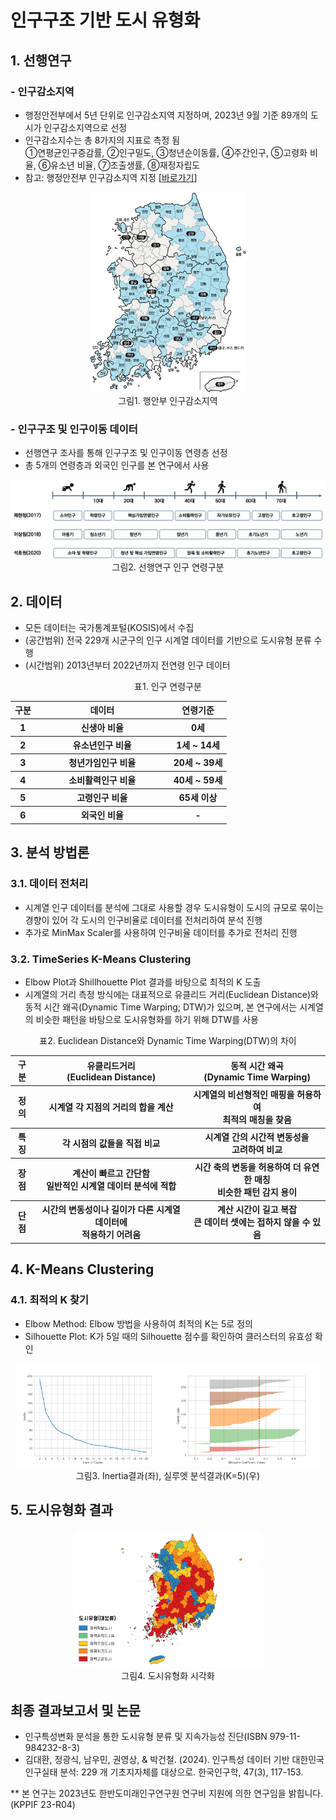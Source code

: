 # 인구구조 기반 도시 유형화

## 1. 선행연구
### - 인구감소지역
- 행정안전부에서 5년 단위로 인구감소지역 지정하며, 2023년 9월 기준 89개의 도시가 인구감소지역으로 선정
- 인구감소지수는 총 8가지의 지표로 측정 됨</br>①연평균인구증감률, ②인구밀도, ③청년순이동률, ④주간인구, ⑤고령화 비율, ⑥유소년 비율, ⑦조출생률, ⑧재정자립도
- 참고: 행정안전부 인구감소지역 지정 [[바로가기](https://www.mois.go.kr/frt/sub/a06/b06/populationDecline/screen.do)]

<p align= 'center'>
    <img src='./img/행안부_인구감소지역_202309.jpg' width= '250px' title='인구감소지역' />
    </br>그림1. 행안부 인구감소지역
</p>

### - 인구구조 및 인구이동 데이터
- 선행연구 조사를 통해 인구구조 및 인구이동 연령층 선정
- 총 5개의 연령층과 외국인 인구를 본 연구에서 사용

<p align= 'center'>
    <img src='./img/인구구분_선행연구.png' title= '인구 연령구분 선행연구' />
    </br>그림2. 선행연구 인구 연령구분
</p>

## 2. 데이터
- 모든 데이터는 국가통계포털(KOSIS)에서 수집
- (공간범위) 전국 229개 시군구의 인구 시계열 데이터를 기반으로 도시유형 분류 수행
- (시간범위) 2013년부터 2022년까지 전연령 인구 데이터

<p align= 'center'>
    표1. 인구 연령구분
    <table align= 'center'>
        <tr>
            <th style= 'text-align:center'>구분</th>
            <th style= 'text-align:center' width= 200 >데이터</th>
            <th style= 'text-align:center'>연령기준</th>
        </tr>
        <tr>
            <th style= 'text-align:center'>1</th>
            <th style= 'text-align:center'>신생아 비율</th> 
            <th style= 'text-align:center'>0세</th>    
        </tr>
        <tr>
            <th style= 'text-align:center'>2</th> 
            <th style= 'text-align:center'>유소년인구 비율</th> 
            <th style= 'text-align:center'>1세 ~ 14세</th> 
        </tr>
        <tr>
            <th style= 'text-align:center'>3</th> 
            <th style= 'text-align:center'>청년가임인구 비율</th> 
            <th style= 'text-align:center'>20세 ~ 39세</th> 
        </tr>
        <tr>
            <th style= 'text-align:center'>4</th> 
            <th style= 'text-align:center'>소비활력인구 비율</th> 
            <th style= 'text-align:center'>40세 ~ 59세</th> 
        </tr>
        <tr>
            <th style= 'text-align:center'>5</th> 
            <th style= 'text-align:center'>고령인구 비율</th> 
            <th style= 'text-align:center'>65세 이상</th> 
        </tr>
        <tr>
            <th style= 'text-align:center'>6</th> 
            <th style= 'text-align:center'>외국인 비율</th> 
            <th style= 'text-align:center'>-</th> 
        </tr>
    </table>
</p>

## 3. 분석 방법론
### 3.1. 데이터 전처리
- 시계열 인구 데이터를 분석에 그대로 사용할 경우 도시유형이 도시의 규모로 묶이는 경향이 있어 각 도시의 인구비율로 데이터를 전처리하여 분석 진행
- 추가로 MinMax Scaler를 사용하여 인구비율 데이터를 추가로 전처리 진행

### 3.2. TimeSeries K-Means Clustering
- Elbow Plot과 Shillhouette Plot 결과를 바탕으로 최적의 K 도출
- 시계열의 거리 측정 방식에는 대표적으로 유클리드 거리(Euclidean Distance)와 동적 시간 왜곡(Dynamic Time Warping; DTW)가 있으며, 본 연구에서는 시계열의 비슷한 패턴을 바탕으로 도시유형화를 하기 위해 DTW를 사용

<p align= 'center'>
    표2. Euclidean Distance와 Dynamic Time Warping(DTW)의 차이
    <table align= 'center'>
        <tr>
            <th style= 'text-align:center'>구분</th>
            <th style= 'text-align:center'>유클리드거리</br>(Euclidean Distance)</th>
            <th style= 'text-align:center'>동적 시간 왜곡</br>(Dynamic Time Warping)</th>
        </tr>
        <tr>
            <th style= 'text-align:center'>정의</th>
            <th style= 'text-align:center'>시계열 각 지점의 거리의 합을 계산</th> 
            <th style= 'text-align:center'>시계열의 비선형적인 매핑을 허용하여</br>최적의 매칭을 찾음</th>    
        </tr>
        <tr>
            <th style= 'text-align:center'>특징</th> 
            <th style= 'text-align:center'>각 시점의 값들을 직접 비교</th> 
            <th style= 'text-align:center'>시계열 간의 시간적 변동성을</br>고려하여 비교</th> 
        </tr>
        <tr>
            <th style= 'text-align:center'>장점</th> 
            <th style= 'text-align:center'>계산이 빠르고 간단함</br>일반적인 시계열 데이터 분석에 적합</th> 
            <th style= 'text-align:center'>시간 축의 변동을 허용하여 더 유연한 매칭</br>비슷한 패턴 감지 용이</th> 
        </tr>
        <tr>
            <th style= 'text-align:center'>단점</th> 
            <th style= 'text-align:center'>시간의 변동성이나 길이가 다른 시계열 데이터에</br>적용하기 어려움</th> 
            <th style= 'text-align:center'>계산 시간이 길고 복잡</br>큰 데이터 셋에는 접하지 않을 수 있음</th> 
        </tr>
    </table>
</p>

## 4. K-Means Clustering
### 4.1. 최적의 K 찾기
- Elbow Method: Elbow 방법을 사용하여 최적의 K는 5로 정의
- Silhouette Plot: K가 5일 때의 Silhouette 점수를 확인하여 클러스터의 유효성 확인

<p align= 'center'>
    <img src='./img/Inertia.png' title= 'Inertia 결과' width= '48%' />
    <img src='./img/Silhouette_Plot.png' title= '실루엣 분석결과' width= '48%' />
    </br>그림3. Inertia결과(좌), 실루엣 분석결과(K=5)(우)
</p>

## 5. 도시유형화 결과
<p align= 'center'>
    <img src='./img/UrbanClustering_Result.png' title= '도시유형화 결과' width= '60%' />
    </br>그림4. 도시유형화 시각화
</p>

## 최종 결과보고서 및 논문
- 인구특성변화 분석을 통한 도시유형 분류 및 지속가능성 진단(ISBN 979-11-984232-8-3)
- 김대환, 정광식, 남우민, 권영상, & 박건철. (2024). 인구특성 데이터 기반 대한민국 인구실태 분석: 229 개 기초지자체를 대상으로. 한국인구학, 47(3), 117-153.

** 본 연구는 2023년도 한반도미래인구연구원 연구비 지원에 의한 연구임을 밝힙니다. (KPPIF 23-R04)
